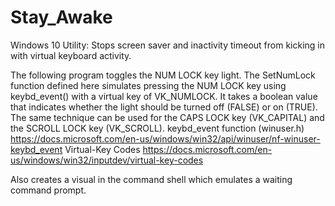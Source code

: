 # Stay_Awake
Windows 10 Utility: Stops screen saver and inactivity timeout from kicking in with virtual keyboard activity.

The following program toggles the NUM LOCK key light.
The SetNumLock function defined here simulates pressing the NUM LOCK key
using keybd_event() with a virtual key of VK_NUMLOCK. It takes a boolean
value that indicates whether the light should be turned off (FALSE) or on (TRUE).
The same technique can be used for the CAPS LOCK key (VK_CAPITAL) and the
SCROLL LOCK key (VK_SCROLL).
keybd_event function (winuser.h)
https://docs.microsoft.com/en-us/windows/win32/api/winuser/nf-winuser-keybd_event
Virtual-Key Codes
https://docs.microsoft.com/en-us/windows/win32/inputdev/virtual-key-codes

Also creates a visual in the command shell which emulates a waiting command prompt.
